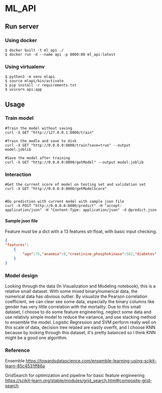 # ML_API

## Run server
### Using docker
```shell
$ docker built -t ml_api ./
$ docker run -d --name api -p 8000:80 ml_api:latest
```

### Using virtualenv
```shell
$ python3 -m venv mlapi
$ source mlapi/bin/activate
$ pip install -r requirements.txt
$ uvicorn api:app
```

## Usage
### Train model
```shell
#Train the model without saving
curl -X GET "http://127.0.0.1:8000/train" 

#Train the modle and save to disk
curl -X GET "http://0.0.0.0:8000/train?save=true" --output model.joblib

#Save the model after training
curl -X GET "http://0.0.0.0:8000/getModel" --output model.joblib
```

### Interaction
```shell
#Get the current score of model on testing set and validation set
curl -X GET "http://0.0.0.0:8000/getModelScore" 


#Do prediction with current model with sample json file
curl -X POST "http://0.0.0.0:8000/predict" -H "accept: application/json" -H "Content-Type: application/json" -d @predict.json 
```

#### Sample json file

Feature must be a dict with a 13 features str:float, with basic input checking.
```json
{
"features":
    {
        "age":75,"anaemia":0,"creatinine_phosphokinase":582,"diabetes":0,"ejection_fraction":20,"high_blood_pressure":1,"platelets":265000,"serum_creatinine":1.9,"serum_sodium":130,"sex":1,"smoking":0,"time":4,"DEATH_EVENT":1
    }
}
```

### Model design

Looking through the data (In Visualization and Modeling notebook), this is a relative small dataset.
With some mixed binary/numerical data, the numerical data has obvious outlier.
By visualize the Pearson correlation coefficient, we can clear see some data, especially the binary columns like gender has very little correlation with the mortality.
Due to this small dataset, I choose to do some feature engineering, neglect some data and use relativly simple model to reduce the variance, and use stacking method to ensemble the model.
Logistic Regression and SVM perform really well on this scale of data, decision tree related are easily overfit, and I choose KNN because by looking through this dataset, it's pretty balanced so I think KNN might be a good one algorithm. 



### Reference

Ensemble
https://towardsdatascience.com/ensemble-learning-using-scikit-learn-85c4531ff86a

GridSearch for optimization and pipeline for basic feature engineering
https://scikit-learn.org/stable/modules/grid_search.html#composite-grid-search

